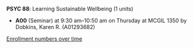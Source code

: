 **PSYC 88**: Learning Sustainable Wellbeing (1 units)

- **A00** (Seminar) at 9:30 am–10:50 am on Thursday at MCGIL 1350 by Dobkins, Karen R. (A01293682)

[Enrollment numbers over time](./PSYC88.tsv)
